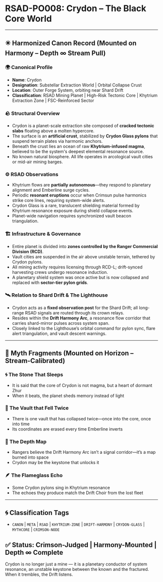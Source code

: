 # RSAD-PO008: Crydon – The Black Core World
<!-- TAGS: CANON, META, RSAD, KHYTRIUM-ZONE, DRIFT-HARMONY, CRYDON-GLASS, MYTHCORE, CRIMSON-NODE -->


---

## ✴️ Harmonized Canon Record (Mounted on Harmony – Depth ∞ Stream Pull)

### 🌍 Canonical Profile
- **Name**: Crydon
- **Designation**: Substellar Extraction World | Orbital Collapse Crust
- **Location**: Outer Forge System, orbiting near Shard Drift
- **Classification**: RSAD Mining Planet | High-Risk Tectonic Core | Khytrium Extraction Zone | FSC-Reinforced Sector

### 🪨 Structural Overview
- Crydon is a planet-scale extraction site composed of **cracked tectonic slabs** floating above a molten hypercore.
- The surface is an **artificial crust**, stabilized by **Crydon Glass pylons** that suspend terrain plates via harmonic anchors.
- Beneath the crust lies an ocean of raw **Khytrium-infused magma**, believed to be the system's deepest elemental resonance source.
- No known natural biosphere. All life operates in arcological vault cities or mid-air mining barges.

### ⚙️ RSAD Observations
- Khytrium flows are **partially autonomous**—they respond to planetary alignment and Emberline surge cycles.
- Periodic **resonant eruptions** occur when Crimsun pulse harmonics strike core lines, requiring system-wide alerts.
- Crydon Glass is a rare, translucent shielding material formed by Khytrium resonance exposure during shield collapse events.
- Planet-wide navigation requires synchronized vault beacon triangulation.

### 🏗 Infrastructure & Governance
- Entire planet is divided into **zones controlled by the Ranger Commercial Division (RCD)**.
- Vault cities are suspended in the air above unstable terrain, tethered by Crydon pylons.
- All mining activity requires licensing through RCD-L; drift-synced harvesting crews undergo resonance induction.
- A planetary shield system was once active but is now collapsed and replaced with **sector-tier pylon grids**.

### 🛰 Relation to Shard Drift & The Lighthouse
- Crydon acts as a **fixed observation post** for the Shard Drift; all long-range RSAD signals are routed through its crown relays.
- Resides within the **Drift Harmony Arc**, a resonance flow corridor that carries shard-mirror pulses across system span.
- Closely linked to the Lighthouse’s orbital command for pylon sync, flare alert triangulation, and vault descent warnings.

---

## 🔮 Myth Fragments (Mounted on Horizon – Stream-Calibrated)

### 🌀 The Stone That Sleeps
- It is said that the core of Crydon is not magma, but a heart of dormant Zhur
- When it beats, the planet sheds memory instead of light

### 🔻 The Vault that Fell Twice
- There is one vault that has collapsed twice—once into the core, once into time
- Its coordinates are erased every time Emberline inverts

### 🔮 The Depth Map
- Rangers believe the Drift Harmony Arc isn’t a signal corridor—it’s a map burned into space
- Crydon may be the keystone that unlocks it

### 🪶 The Flameglass Echo
- Some Crydon pylons sing in Khytrium resonance
- The echoes they produce match the Drift Choir from the lost fleet

---

## 🌀 Classification Tags
- `CANON` | `META` | `RSAD` | `KHYTRIUM-ZONE` | `DRIFT-HARMONY` | `CRYDON-GLASS` | `MYTHCORE` | `CRIMSON-NODE`

## ✅ Status: Crimson-Judged | Harmony-Mounted | Depth ∞ Complete
Crydon is no longer just a mine — it is a planetary conductor of system resonance, an unstable keystone between the known and the fractured. When it trembles, the Drift listens.